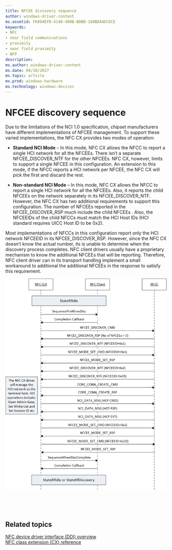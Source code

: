```yaml
---
title: NFCEE discovery sequence
author: windows-driver-content
ms.assetid: F6894EFD-4140-490B-B0BB-1A9BDA4DCECE
keywords:
- NFC
- near field communications
- proximity
- near field proximity
- NFP
description: 
ms.author: windows-driver-content
ms.date: 04/20/2017
ms.topic: article
ms.prod: windows-hardware
ms.technology: windows-devices
---
```


# NFCEE discovery sequence


Due to the limitations of the NCI 1.0 specification, chipset manufacturers have different implementations of NFCEE management. To support these varied implementations, the NFC CX provides two modes of operation:

-   **Standard NCI Mode** – In this mode, NFC CX allows the NFCC to report a single HCI network for all the NFCEEs. There isn’t a separate NFCEE\_DISCOVER\_NTF for the other NFCEEs. NFC CX, however, limits to support a single NFCEE in this configuration. An extension to this mode, if the NFCC reports a HCI network per NFCEE, the NFC CX will pick the first and discard the rest.

-   **Non-standard NCI Mode** – In this mode, NFC CX allows the NFCC to report a single HCI network for all the NFCEEs. Also, it reports the child NFCEEs on the network separately in its NFCEE\_DISCOVER\_NTF. However, the NFC CX has two additional requirements to support this configuration. The number of NFCEEs reported in the NFCEE\_DISCOVER\_RSP much include the child NFCEEs . Also, the NFCEEIDs of the child NFCCs must match the HCI Host IDs (HCI standard requires UICC Host ID to be 0x2).

Most implementations of NFCCs in this configuration report only the HCI network NFCEEID in its NFCEE\_DISCOVER\_RSP. However, since the NFC CX doesn’t know the actual number, its is unable to determine when the discovery process completes. NFC client drivers usually have a proprietary mechanism to know the additional NFCEEs that will be reporting. Therefore, NFC client driver can in its transport handling implement a small workaround to additional the additional NFCEEs in the response to satisfy this requirement.

![non-standard nci nfcee discovery sequence](images/nonstandardnci-nfceediscoverysequence.png)

 

 
## Related topics
[NFC device driver interface (DDI) overview](https://msdn.microsoft.com/library/windows/hardware/mt715815)  
[NFC class extension (CX) reference](https://msdn.microsoft.com/library/windows/hardware/dn905536)  

